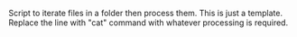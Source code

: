 Script to iterate files in a folder then process them.
This is just a template. Replace the line with "cat" command with whatever processing is required.